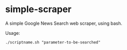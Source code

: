 # simple-scraper
 A simple Google News Search web scraper, using bash.


Usage:
```
./scriptname.sh "parameter-to-be-searched"
```
